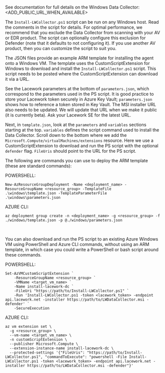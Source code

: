 See documentation for full details on the Windows Data Collector:  <ADD_PUBLIC_URL_WHEN_AVAILABLE>

The `Install-LWCollector.ps1` script can be run on any Windows host.  Read the comments in the script for details.  For optimal performance, we recommend that you exclude the Data Collector from scanning with your AV or EDR product.  The script can optionally configure this exclusion for Defender (note that it defaults to not configuring it).  If you use another AV product, then you can customize the script to suit you.

The JSON files provide an example ARM template for installing the agent onto a Windows VM.  The template uses the CustomScriptExtension for Windows to download and install the `Install-LWCollector.ps1` script.  This script needs to be posted where the CustomScriptExtension can download it via a URL.

See the Lacework parameters at the bottom of `parameters.json`, which correspond to the parameters used in the PS script.  It is good practice to store your Lacework token securely in Azure Key Vault; `parameters.json` shows how to reference a token stored in Key Vault.  The MSI installer URL also needs to be updated.  We will update that URL when we make it public (it is currently beta).  Ask your Lacework SE for the latest URL.

Next, in `template.json`, look at the `parameters` and `variables` sections starting at the top.  `variables` defines the script command used to install the Data Collector.  Scroll down to the bottom where we add the `Microsoft.Compute/virtualMachines/extensions` resource.  Here we use a CustomScriptExtension to download and run the PS script with the optional `defender` flag.  `FileUris` should point to the URL for the PS script.

The following are commands you can use to deploy the ARM template (these are standard commands):

POWERSHELL:
```
New-AzResourceGroupDeployment -Name <deployment_name> -ResourceGroupName <resource_group> -TemplateFile .\windows\template.json -TemplateParameterFile .\windows\parameters.json
```

AZURE CLI:
```
az deployment group create -n <deployment_name> -g <resource_group> -f ./windows/template.json -p @./windows/parameters.json
```

<br/>

You can also download and run the PS script to an existing Azure Windows VM using PowerShell and Azure CLI commands, without using an ARM template, in which case you could write a PowerShell or bash script around these commands.

POWERSHELL: <br/>
```
Set-AzVMCustomScriptExtension `
    -ResourceGroupName <resource_group> `
    -VMName <target_vm_name> `
    -Name install-lacework-dc `
    -FileUri "https://path/to/Install-LWCollector.ps1" `
    -Run 'Install-LWCollector.ps1 -token <lacework_token> -endpoint api.lacework.net -installer https://path/to/LWDataCollector.msi -defender' `
    -SecureExecution
```

AZURE CLI:
```
az vm extension set \
  -g <resource_group> \
  --vm-name <target_vm_name> \
  -n customScriptExtension \
  --publisher Microsoft.Compute \
  --extension-instance-name install-lacework-dc \
  --protected-settings '{"FileUris": "https://path/to/Install-LWCollector.ps1", "commandToExecute": "powershell -File Install-LWCollector.ps1 -token <lacework_token> -endpoint api.lacework.net -installer https://path/to/LWDataCollector.msi -defender"}'
```
